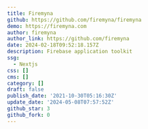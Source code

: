 ```yaml
---
title: Firemyna
github: https://github.com/firemyna/firemyna
demo: https://firemyna.com
author: firemyna
author_link: https://github.com/firemyna
date: 2024-02-18T09:52:18.157Z
description: Firebase application toolkit
ssg:
  - Nextjs
css: []
cms: []
category: []
draft: false
publish_date: '2021-10-30T05:16:30Z'
update_date: '2024-05-08T07:57:52Z'
github_star: 3
github_fork: 0
---
```

